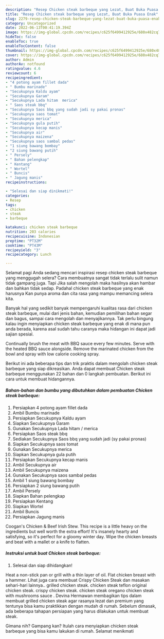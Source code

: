```yaml
---
description: "Resep Chicken steak barbeque yang Lezat, Buat Buka Puasa Enak"
title: "Resep Chicken steak barbeque yang Lezat, Buat Buka Puasa Enak"
slug: 2279-resep-chicken-steak-barbeque-yang-lezat-buat-buka-puasa-enak
category: Uncategorized
date: 2022-06-13T00:41:19.394Z
image: https://img-global.cpcdn.com/recipes/c625f6499412925e/680x482cq70/chicken-steak-barbeque-foto-resep-utama.jpg
hideToc: false
enableToc: true
enableTocContent: false
thumbnail: https://img-global.cpcdn.com/recipes/c625f6499412925e/680x482cq70/chicken-steak-barbeque-foto-resep-utama.jpg
cover: https://img-global.cpcdn.com/recipes/c625f6499412925e/680x482cq70/chicken-steak-barbeque-foto-resep-utama.jpg
author: Admin
authorAv: notfound
ratingvalue: 4.6
reviewcount: 6
recipeingredient:
- "4 potong ayam fillet dada"
- " Bumbu marinade"
- "Secukupnya Kaldu ayam"
- "Secukupnya Garam"
- "Secukupnya Lada hitam  merica"
- " Saos steak bbq"
- "Secukupnya Saos bbq yang sudah jadi sy pakai pronas"
- "Secukupnya saos tomat"
- "Secukupnya merica"
- "Secukupnya gula putih"
- "Secukupnya kecap manis"
- "Secukupnya air"
- "Secukupnya maizena"
- "Secukupnya saos sambal pedas"
- "1 siung bawang bombay"
- "2 siung bawang putih"
- " Persely"
- " Bahan pelengkap"
- " Kentang"
- " Wortel"
- " Buncis"
- " Jagung manis"
recipeinstructions:

- "Selesai dan siap dinikmati!"
categories:
- Resep
tags:
- chicken
- steak
- barbeque

katakunci: chicken steak barbeque 
nutrition: 203 calories
recipecuisine: Indonesian
preptime: "PT32M"
cooktime: "PT43M"
recipeyield: "3"
recipecategory: Lunch

---
```



Selamat pagi Anda sedang mencari inspirasi resep chicken steak barbeque yang menggugah selera? Cara membuatnya sangat tidak terlalu sulit namun tidak gampang juga. Tapi Jika salah mengolah maka hasilnya akan hambar dan bahkan tidak sedap. Padahal chicken steak barbeque yang enak harusnya Kan punya aroma dan cita rasa yang mampu memancing selera kita.


Banyak hal yang sedikit banyak mempengaruhi kualitas rasa dari chicken steak barbeque, mulai dari jenis bahan, kemudian pemilihan bahan segar dan bagus, sampai cara mengolah dan menyajikannya. Tak perlu bingung kalau ingin menyiapkan chicken steak barbeque yang enak di mana pun anda berada, karena asal sudah tahu caranya maka hidangan ini dapat jadi sajian spesial.

Continually brush the meat with BBQ sauce every few minutes. Serve with the heated BBQ sauce alongside. Remove the marinated chicken from the bowl and spray with low calorie cooking spray.


Berikut ini ada beberapa tips dan trik praktis dalam mengolah chicken steak barbeque yang siap dikreasikan. Anda dapat membuat Chicken steak barbeque menggunakan 22 bahan dan 0 langkah pembuatan. Berikut ini cara untuk membuat hidangannya.

<!--inarticleads1-->

##### Bahan-bahan dan bumbu yang dibutuhkan dalam pembuatan Chicken steak barbeque:

1. Persiapkan 4 potong ayam fillet dada
1. Ambil  Bumbu marinade
1. Persiapkan Secukupnya Kaldu ayam
1. Siapkan Secukupnya Garam
1. Gunakan Secukupnya Lada hitam / merica
1. Persiapkan  Saos steak bbq
1. Sediakan Secukupnya Saos bbq yang sudah jadi (sy pakai pronas)
1. Siapkan Secukupnya saos tomat
1. Gunakan Secukupnya merica
1. Siapkan Secukupnya gula putih
1. Persiapkan Secukupnya kecap manis
1. Ambil Secukupnya air
1. Ambil Secukupnya maizena
1. Gunakan Secukupnya saos sambal pedas
1. Ambil 1 siung bawang bombay
1. Persiapkan 2 siung bawang putih
1. Ambil  Persely
1. Siapkan  Bahan pelengkap
1. Persiapkan  Kentang
1. Siapkan  Wortel
1. Ambil  Buncis
1. Persiapkan  Jagung manis


Coogan&#39;s Chicken &amp; Beef Irish Stew. This recipe is a little heavy on the ingredients but well worth the extra effort! It&#39;s insanely hearty and satisfying, so it&#39;s perfect for a gloomy winter day. Wipe the chicken breasts and beat with a mallet or a knife to flatten. 

<!--inarticleads2-->

##### Instruksi untuk buat Chicken steak barbeque:


1. Selesai dan siap dihidangkan!

Heat a non-stick pan or grill with a thin layer of oil. Flat chicken breast with a hammer. Lihat juga cara membuat Crispy Chicken Steak dan masakan sehari-hari lainnya.. grilled chicken steak. chicken steak teflon original chicken steak. crispy chicken steak. chicken steak oregano chicken steak with mushrooms sauce . Devina Hermawan membagikan tips dalam membuat grilled chicken steak agar rasanya lezat dan premium yang tentunya bisa kamu praktikkan dengan mudah di rumah. Sebelum dimasak, ada beberapa tahapan persiapan yang harus dilakukan untuk membuat steak. 

Gimana nih? Gampang kan? Itulah cara menyiapkan chicken steak barbeque yang bisa kamu lakukan di rumah. Selamat menikmati
